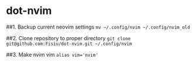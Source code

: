 # dot-nvim

##1. Backup current neovim settings
`mv ~/.config/nvim ~/.config/nvim_old`

##2. Clone repository to proper directory
`git clone git@github.com:Fisiu/dot-nvim.git ~/.config/nvim`

##3. Make nvim vim
`alias vim='nvim'`
